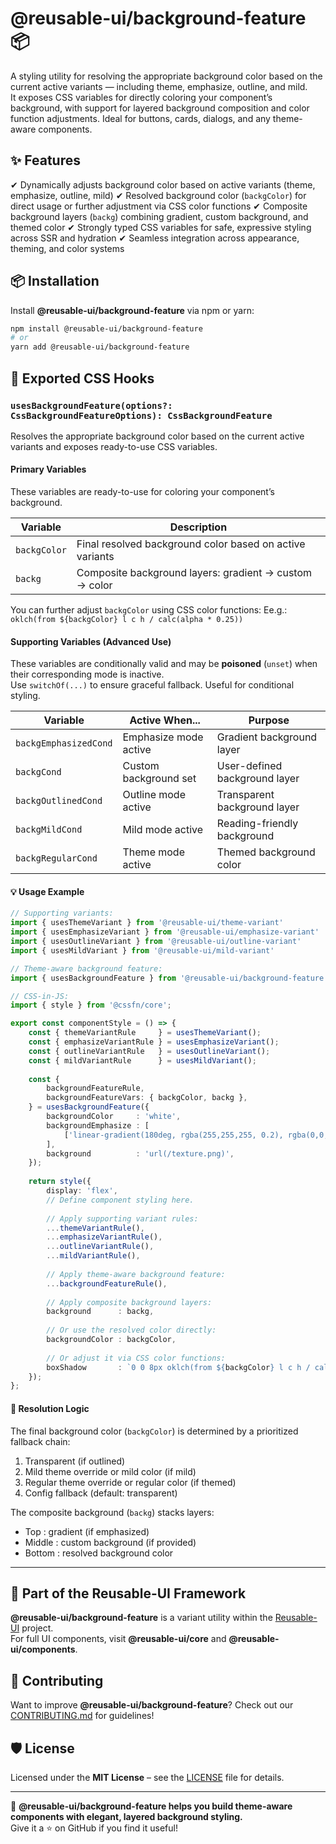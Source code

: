 # @reusable-ui/background-feature 📦  

A styling utility for resolving the appropriate background color based on the current active variants — including theme, emphasize, outline, and mild.  
It exposes CSS variables for directly coloring your component’s background, with support for layered background composition and color function adjustments.
Ideal for buttons, cards, dialogs, and any theme-aware components.

## ✨ Features
✔ Dynamically adjusts background color based on active variants (theme, emphasize, outline, mild)
✔ Resolved background color (`backgColor`) for direct usage or further adjustment via CSS color functions
✔ Composite background layers (`backg`) combining gradient, custom background, and themed color
✔ Strongly typed CSS variables for safe, expressive styling across SSR and hydration
✔ Seamless integration across appearance, theming, and color systems

## 📦 Installation
Install **@reusable-ui/background-feature** via npm or yarn:

```sh
npm install @reusable-ui/background-feature
# or
yarn add @reusable-ui/background-feature
```

## 🧩 Exported CSS Hooks

### `usesBackgroundFeature(options?: CssBackgroundFeatureOptions): CssBackgroundFeature`

Resolves the appropriate background color based on the current active variants and exposes ready-to-use CSS variables.

#### Primary Variables

These variables are ready-to-use for coloring your component’s background.

| Variable      | Description                                              |
|---------------|----------------------------------------------------------|
| `backgColor`  | Final resolved background color based on active variants |
| `backg`       | Composite background layers: gradient → custom → color   |

You can further adjust `backgColor` using CSS color functions:
Ee.g.: `oklch(from ${backgColor} l c h / calc(alpha * 0.25))`

#### Supporting Variables (Advanced Use)

These variables are conditionally valid and may be **poisoned** (`unset`) when their corresponding mode is inactive.  
Use `switchOf(...)` to ensure graceful fallback. Useful for conditional styling.

| Variable               | Active When...         | Purpose                          |
|------------------------|------------------------|----------------------------------|
| `backgEmphasizedCond`  | Emphasize mode active  | Gradient background layer        |
| `backgCond`            | Custom background set  | User-defined background layer    |
| `backgOutlinedCond`    | Outline mode active    | Transparent background layer     |
| `backgMildCond`        | Mild mode active       | Reading-friendly background      |
| `backgRegularCond`     | Theme mode active      | Themed background color          |

#### 💡 Usage Example

```ts
// Supporting variants:
import { usesThemeVariant } from '@reusable-ui/theme-variant'
import { usesEmphasizeVariant } from '@reusable-ui/emphasize-variant'
import { usesOutlineVariant } from '@reusable-ui/outline-variant'
import { usesMildVariant } from '@reusable-ui/mild-variant'

// Theme-aware background feature:
import { usesBackgroundFeature } from '@reusable-ui/background-feature';

// CSS-in-JS:
import { style } from '@cssfn/core';

export const componentStyle = () => {
    const { themeVariantRule     } = usesThemeVariant();
    const { emphasizeVariantRule } = usesEmphasizeVariant();
    const { outlineVariantRule   } = usesOutlineVariant();
    const { mildVariantRule      } = usesMildVariant();
    
    const {
        backgroundFeatureRule,
        backgroundFeatureVars: { backgColor, backg },
    } = usesBackgroundFeature({
        backgroundColor     : 'white',
        backgroundEmphasize : [
            ['linear-gradient(180deg, rgba(255,255,255, 0.2), rgba(0,0,0, 0.2))', 'border-box'],
        ],
        background          : 'url(/texture.png)',
    });
    
    return style({
        display: 'flex',
        // Define component styling here.
        
        // Apply supporting variant rules:
        ...themeVariantRule(),
        ...emphasizeVariantRule(),
        ...outlineVariantRule(),
        ...mildVariantRule(),
        
        // Apply theme-aware background feature:
        ...backgroundFeatureRule(),
        
        // Apply composite background layers:
        background      : backg,
        
        // Or use the resolved color directly:
        backgroundColor : backgColor,
        
        // Or adjust it via CSS color functions:
        boxShadow       : `0 0 8px oklch(from ${backgColor} l c h / calc(alpha * 0.25))`,
    });
};
```

#### 🧠 Resolution Logic

The final background color (`backgColor`) is determined by a prioritized fallback chain:

1. Transparent (if outlined)
2. Mild theme override or mild color (if mild)
3. Regular theme override or regular color (if themed)
4. Config fallback (default: transparent)

The composite background (`backg`) stacks layers:

- Top    : gradient (if emphasized)
- Middle : custom background (if provided)
- Bottom : resolved background color

---

## 📖 Part of the Reusable-UI Framework  
**@reusable-ui/background-feature** is a variant utility within the [Reusable-UI](https://github.com/reusable-ui/reusable-ui-monorepo) project.  
For full UI components, visit **@reusable-ui/core** and **@reusable-ui/components**.

## 🤝 Contributing  
Want to improve **@reusable-ui/background-feature**? Check out our [CONTRIBUTING.md](./CONTRIBUTING.md) for guidelines!  

## 🛡️ License  
Licensed under the **MIT License** – see the [LICENSE](./LICENSE) file for details.  

---

🚀 **@reusable-ui/background-feature helps you build theme-aware components with elegant, layered background styling.**  
Give it a ⭐ on GitHub if you find it useful!  
